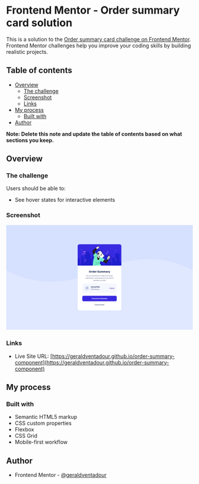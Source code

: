 # Frontend Mentor - Order summary card solution

This is a solution to the [Order summary card challenge on Frontend Mentor](https://www.frontendmentor.io/challenges/order-summary-component-QlPmajDUj). Frontend Mentor challenges help you improve your coding skills by building realistic projects.

## Table of contents

- [Overview](#overview)
  - [The challenge](#the-challenge)
  - [Screenshot](#screenshot)
  - [Links](#links)
- [My process](#my-process)
  - [Built with](#built-with)
- [Author](#author)

**Note: Delete this note and update the table of contents based on what sections you keep.**

## Overview

### The challenge

Users should be able to:

- See hover states for interactive elements

### Screenshot

![](./screenshot.png)

### Links

- Live Site URL: [https://geraldventadour.github.io/order-summary-component](https://geraldventadour.github.io/order-summary-component)

## My process

### Built with

- Semantic HTML5 markup
- CSS custom properties
- Flexbox
- CSS Grid
- Mobile-first workflow

## Author

- Frontend Mentor - [@geraldventadour](https://www.frontendmentor.io/profile/geraldventadour)
